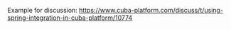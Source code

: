 Example for discussion: https://www.cuba-platform.com/discuss/t/using-spring-integration-in-cuba-platform/10774
